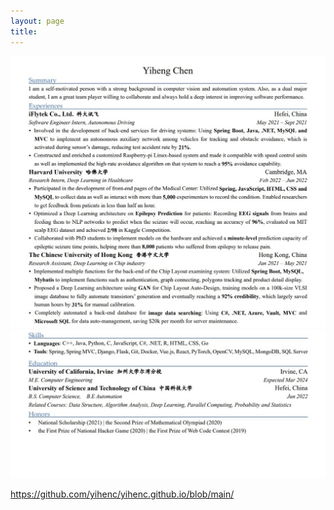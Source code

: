 ```yaml
---
layout: page
title:
---
```


![pic1](resume1.jpg)
![pic2](resume2.jpg)

https://github.com/yihenc/yihenc.github.io/blob/main/

